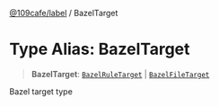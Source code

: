 [@109cafe/label](index.md) / BazelTarget

# Type Alias: BazelTarget

> **BazelTarget**: [`BazelRuleTarget`](Interface.BazelRuleTarget.md) \| [`BazelFileTarget`](Interface.BazelFileTarget.md)

Bazel target type
